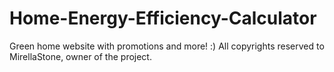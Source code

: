 # Home-Energy-Efficiency-Calculator
Green home website with promotions and more! :)
All copyrights reserved to MirellaStone, owner of the project. 
